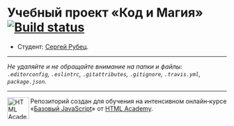 # Учебный проект «Код и Магия» [![Build status][travis-image]][travis-url]

* Студент: [Сергей Рубец](https://up.htmlacademy.ru/javascript/9/user/41580).

---

_Не удаляйте и не обращайте внимание на папки и файлы:_<br>
_`.editorconfig`, `.eslintrc`, `.gitattributes`, `.gitignore`, `.travis.yml`, `package.json`._

---

<a href="https://htmlacademy.ru/intensive/javascript"><img align="left" width="50" height="50" title="HTML Academy" src="https://up.htmlacademy.ru/static/img/intensive/javascript/logo-for-github.svg"></a>

Репозиторий создан для обучения на интенсивном онлайн‑курсе «[Базовый JavaScript](https://htmlacademy.ru/intensive/javascript)» от [HTML Academy](https://htmlacademy.ru).

[travis-image]: https://travis-ci.org/htmlacademy-javascript/41580-code-and-magick.svg?branch=master
[travis-url]: https://travis-ci.org/htmlacademy-javascript/41580-code-and-magick
